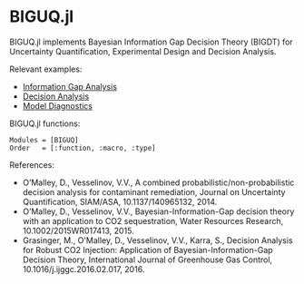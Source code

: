 # BIGUQ.jl

BIGUQ.jl implements Bayesian Information Gap Decision Theory (BIGDT) for Uncertainty Quantification, Experimental Design and Decision Analysis.

Relevant examples:

- [Information Gap Analysis](http://madsjulia.github.io/Mads.jl/Examples/infogap)
- [Decision Analysis](http://madsjulia.github.io/Mads.jl/Examples/bigdt/source_termination)
- [Model Diagnostics](https://github.com/madsjulia/Mads.jl/blob/master/notebooks/model_diagnostics/model_diagnostics.ipynb)

BIGUQ.jl functions:

```@autodocs
Modules = [BIGUQ]
Order   = [:function, :macro, :type]
```

References:

- O’Malley, D., Vesselinov, V.V., A combined probabilistic/non-probabilistic decision analysis for contaminant remediation, Journal on Uncertainty Quantification, SIAM/ASA, 10.1137/140965132, 2014.
- O’Malley, D., Vesselinov, V.V., Bayesian-Information-Gap decision theory with an application to CO2 sequestration, Water Resources Research, 10.1002/2015WR017413, 2015.
- Grasinger, M., O'Malley, D., Vesselinov, V.V., Karra, S., Decision Analysis for Robust CO2 Injection: Application of Bayesian-Information-Gap Decision Theory, International Journal of Greenhouse Gas Control, 10.1016/j.ijggc.2016.02.017, 2016.